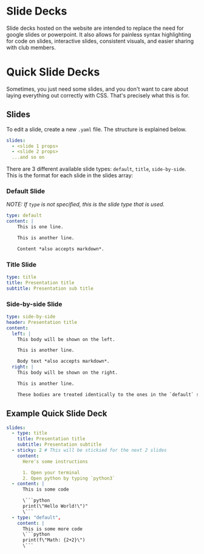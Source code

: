 # Slide Decks

Slide decks hosted on the website are intended to replace the need for google slides or
powerpoint. It also allows for painless syntax highlighting for code on slides, interactive
slides, consistent visuals, and easier sharing with club members.

# Quick Slide Decks

Sometimes, you just need some slides, and you don't want to care about laying everything
out correctly with CSS. That's precisely what this is for.

## Slides

To edit a slide, create a new `.yaml` file. The structure is explained below.

```yaml
slides:
  - <slide 1 props>
  - <slide 2 props>
  ...and so on
```

There are 3 different available slide types: `default`, `title`, `side-by-side`.
This is the format for each slide in the slides array:

### Default Slide

_NOTE: If `type` is not specified, this is the slide type that is used._

```yaml
type: default
content: |
    This is one line.

    This is another line.

    Content *also accepts markdown*.
```

### Title Slide

```yaml
type: title
title: Presentation title
subtitle: Presentation sub title
```

### Side-by-side Slide

```yaml
type: side-by-side
header: Presentation title
content:
  left: |
    This body will be shown on the left.

	This is another line.

	Body text *also accepts markdown*.
  right: |
	This body will be shown on the right.

	This is another line.

	These bodies are treated identically to the ones in the `default` slide type
```

## Example Quick Slide Deck

````yaml
slides:
  - type: title
	title: Presentation title
	subtitle: Presentation subtitle
  - sticky: 2 # This will be stickied for the next 2 slides
	content:
	  Here's some instructions

	  1. Open your terminal
	  2. Open python by typing `python3`
  - content: |
	  This is some code

	  \```python
	  print(\"Hello World!\")"
	  \```
  - type: "default",
	content: |
	  This is some more code
	  \```python
	  print(f\"Math: {2+2}\")
	  \```
````
